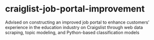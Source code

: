 # craiglist-job-portal-improvement
Advised on constructing an improved job portal to enhance customers’ experience in the education industry on Craigslist through web data scraping, topic modeling, and Python-based classification models
